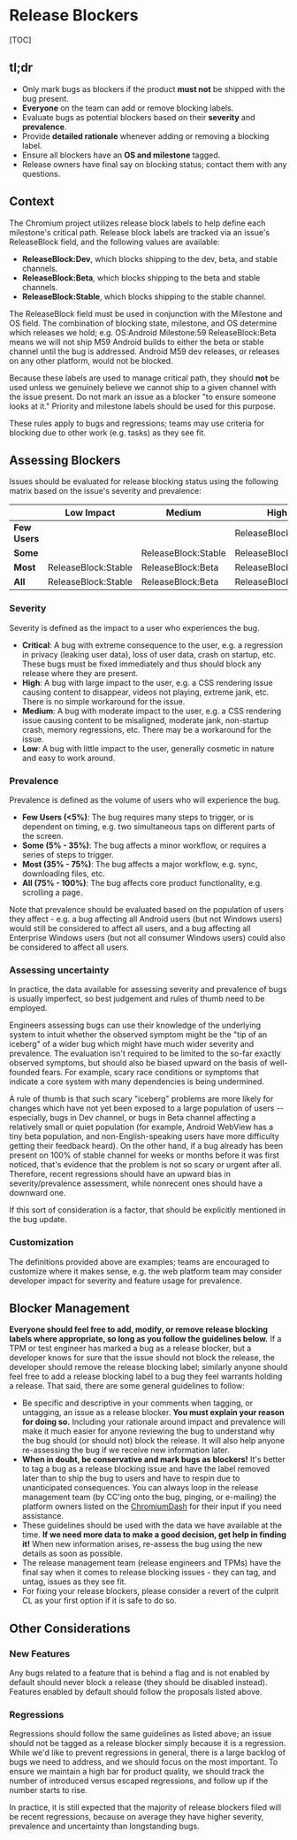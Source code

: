 # Release Blockers

[TOC]

## tl;dr

*   Only mark bugs as blockers if the product **must not** be shipped with the
    bug present.
*   **Everyone** on the team can add or remove blocking labels.
*   Evaluate bugs as potential blockers based on their **severity** and
    **prevalence**.
*   Provide **detailed rationale** whenever adding or removing a blocking label.
*   Ensure all blockers have an **OS and milestone** tagged.
*   Release owners have final say on blocking status; contact them with any
    questions.

## Context

The Chromium project utilizes release block labels to help define each
milestone's critical path. Release block labels are tracked via an issue's
ReleaseBlock field, and the following values are available:

*   **ReleaseBlock:Dev**, which blocks shipping to the dev, beta, and stable
    channels.
*   **ReleaseBlock:Beta**, which blocks shipping to the beta and stable
    channels.
*   **ReleaseBlock:Stable**, which blocks shipping to the stable channel.

The ReleaseBlock field must be used in conjunction with the Milestone and OS
field. The combination of blocking state, milestone, and OS determine which
releases we hold; e.g. OS:Android Milestone:59 ReleaseBlock:Beta means we will
not ship M59 Android builds to either the beta or stable channel until the bug
is addressed. Android M59 dev releases, or releases on any other platform, would
not be blocked.

Because these labels are used to manage critical path, they should **not** be
used unless we genuinely believe we cannot ship to a given channel with the
issue present. Do not mark an issue as a blocker "to ensure someone looks at
it." Priority and milestone labels should be used for this purpose.

These rules apply to bugs and regressions; teams may use criteria for blocking
due to other work (e.g. tasks) as they see fit.

## Assessing Blockers

Issues should be evaluated for release blocking status using the following
matrix based on the issue's severity and prevalence:

|               | Low Impact          | Medium              | High                | Critical         |
| ------------- | ------------------- | ------------------- | ------------------- | ---------------- |
| **Few Users** |                     |                     | ReleaseBlock:Stable | ReleaseBlock:Dev |
| **Some**      |                     | ReleaseBlock:Stable | ReleaseBlock:Beta   | ReleaseBlock:Dev |
| **Most**      | ReleaseBlock:Stable | ReleaseBlock:Beta   | ReleaseBlock:Beta   | ReleaseBlock:Dev |
| **All**       | ReleaseBlock:Stable | ReleaseBlock:Beta   | ReleaseBlock:Dev    | ReleaseBlock:Dev |

### Severity

Severity is defined as the impact to a user who experiences the bug.

*   **Critical**: A bug with extreme consequence to the user, e.g. a regression
    in privacy (leaking user data), loss of user data, crash on startup, etc.
    These bugs must be fixed immediately and thus should block any release where
    they are present.
*   **High**: A bug with large impact to the user, e.g. a CSS rendering issue
    causing content to disappear, videos not playing, extreme jank, etc. There
    is no simple workaround for the issue.
*   **Medium**: A bug with moderate impact to the user, e.g. a CSS rendering
    issue causing content to be misaligned, moderate jank, non-startup crash,
    memory regressions, etc. There may be a workaround for the issue.
*   **Low**: A bug with little impact to the user, generally cosmetic in nature
    and easy to work around.

### Prevalence

Prevalence is defined as the volume of users who will experience the bug.

*   **Few Users (<5%)**: The bug requires many steps to trigger, or is dependent
    on timing, e.g. two simultaneous taps on different parts of the screen.
*   **Some (5% - 35%)**: The bug affects a minor workflow, or requires a series
    of steps to trigger.
*   **Most (35% - 75%)**: The bug affects a major workflow, e.g. sync,
    downloading files, etc.
*   **All (75% - 100%)**: The bug affects core product functionality, e.g.
    scrolling a page.

Note that prevalence should be evaluated based on the population of users they
affect - e.g. a bug affecting all Android users (but not Windows users) would
still be considered to affect all users, and a bug affecting all Enterprise
Windows users (but not all consumer Windows users) could also be considered to
affect all users.

### Assessing uncertainty

In practice, the data available for assessing severity and prevalence of bugs is
usually imperfect, so best judgement and rules of thumb need to be employed.

Engineers assessing bugs can use their knowledge of the underlying system to
intuit whether the observed symptom might be the "tip of an iceberg" of a wider
bug which might have much wider severity and prevalence. The evaluation isn't
required to be limited to the so-far exactly observed symptoms, but should also
be biased upward on the basis of well-founded fears. For example, scary race
conditions or symptoms that indicate a core system with many dependencies is
being undermined.

A rule of thumb is that such scary "iceberg" problems are more likely for
changes which have not yet been exposed to a large population of users --
especially, bugs in Dev channel, or bugs in Beta channel affecting a relatively
small or quiet population (for example, Android WebView has a tiny beta
population, and non-English-speaking users have more difficulty getting their
feedback heard). On the other hand, if a bug already has been present on 100% of
stable channel for weeks or months before it was first noticed, that's evidence
that the problem is not so scary or urgent after all. Therefore, recent
regressions should have an upward bias in severity/prevalence assessment, while
nonrecent ones should have a downward one.

If this sort of consideration is a factor, that should be explicitly mentioned
in the bug update.

### Customization

The definitions provided above are examples; teams are encouraged to customize
where it makes sense, e.g. the web platform team may consider developer impact
for severity and feature usage for prevalence.

## Blocker Management

**Everyone should feel free to add, modify, or remove release blocking labels
where appropriate, so long as you follow the guidelines below.** If a TPM or
test engineer has marked a bug as a release blocker, but a developer knows for
sure that the issue should not block the release, the developer should remove
the release blocking label; similarly anyone should feel free to add a release
blocking label to a bug they feel warrants holding a release. That said, there
are some general guidelines to follow:

*   Be specific and descriptive in your comments when tagging, or untagging, an
    issue as a release blocker. **You must explain your reason for doing so.**
    Including your rationale around impact and prevalence will make it much
    easier for anyone reviewing the bug to understand why the bug should (or
    should not) block the release. It will also help anyone re-assessing the bug
    if we receive new information later.
*   **When in doubt, be conservative and mark bugs as blockers!** It's better to
    tag a bug as a release blocking issue and have the label removed later than
    to ship the bug to users and have to respin due to unanticipated
    consequences. You can always loop in the release management team (by CC'ing
    onto the bug, pinging, or e-mailing) the platform owners listed on the
    [ChromiumDash](https://chromiumdash.appspot.com/schedule) for their input if
    you need assistance.
*   These guidelines should be used with the data we have available at the time.
    **If we need more data to make a good decision, get help in finding it!**
    When new information arises, re-assess the bug using the new details as soon
    as possible.
*   The release management team (release engineers and TPMs) have the final say
    when it comes to release blocking issues - they can tag, and untag, issues
    as they see fit.
*   For fixing your release blockers, please consider a revert of the culprit CL
    as your first option if it is safe to do so.

## Other Considerations

### New Features

Any bugs related to a feature that is behind a flag and is not enabled by
default should never block a release (they should be disabled instead). Features
enabled by default should follow the proposals listed above.

### Regressions

Regressions should follow the same guidelines as listed above; an issue should
not be tagged as a release blocker simply because it is a regression. While we'd
like to prevent regressions in general, there is a large backlog of bugs we need
to address, and we should focus on the most important. To ensure we maintain a
high bar for product quality, we should track the number of introduced versus
escaped regressions, and follow up if the number starts to rise.

In practice, it is still expected that the majority of release blockers filed
will be recent regressions, because on average they have higher severity,
prevalence and uncertainty than longstanding bugs.
